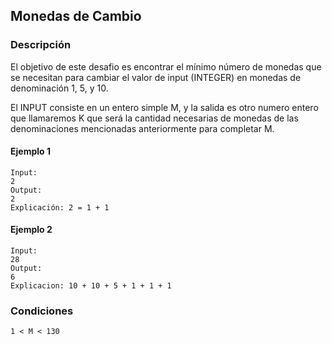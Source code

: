 ## Monedas de Cambio

### Descripción
El objetivo de este desafio es encontrar el mínimo número de monedas que se necesitan para cambiar el valor de input (INTEGER) en monedas de denominación 1, 5, y 10.

El INPUT consiste en un entero simple M, y la salida es otro numero entero que llamaremos K que será la cantidad necesarias de monedas de las denominaciones mencionadas anteriormente para completar M.

#### Ejemplo 1
```
Input:
2
Output:
2
Explicación: 2 = 1 + 1
```

#### Ejemplo 2
```
Input:
28
Output:
6
Explicacion: 10 + 10 + 5 + 1 + 1 + 1
```
### Condiciones

`1 < M < 130`
